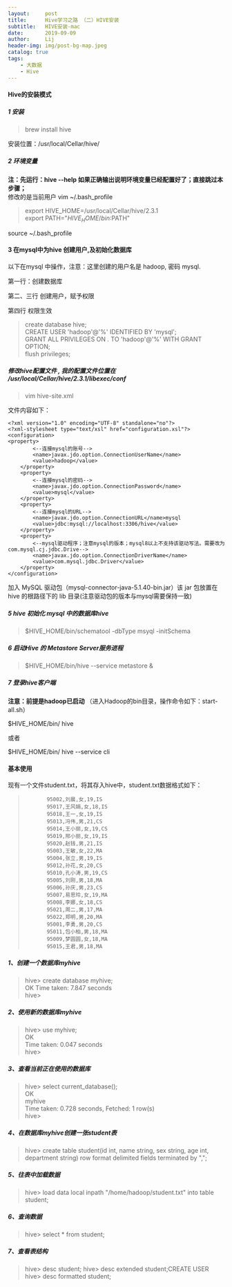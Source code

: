 ```yaml
---
layout:     post
title:      Hive学习之路 （二）HIVE安装
subtitle:   HIVE安装-mac
date:       2019-09-09
author:     Lij
header-img: img/post-bg-map.jpeg
catalog: true
tags:
    - 大数据
    - Hive
---
```


#### Hive的安装模式
##### 1 安装

>brew install hive

安装位置：/usr/local/Cellar/hive/

##### 2 环境变量

**注：先运行：hive --help  如果正确输出说明环境变量已经配置好了；直接跳过本步骤；**  
修改的是当前用户 vim ~/.bash_profile

>export HIVE_HOME=/usr/local/Cellar/hive/2.3.1  
>export PATH="$HIVE_HOME/bin:$PATH"

source ~/.bash_profile

#### 3 在mysql中为hive 创建用户,及初始化数据库
以下在mysql 中操作，注意：这里创建的用户名是 hadoop, 密码 mysql.  

第一行：创建数据库

第二、三行 创建用户，赋予权限

第四行 权限生效

>create database hive;  
>CREATE USER  'hadoop'@'%'  IDENTIFIED BY 'mysql';  
>GRANT ALL PRIVILEGES ON  *.* TO 'hadoop'@'%' WITH GRANT OPTION;  
>flush privileges;  

##### 修改hive配置文件 , 我的配置文件位置在 /usr/local/Cellar/hive/2.3.1/libexec/conf
>vim hive-site.xml 

文件内容如下：

    <?xml version="1.0" encoding="UTF-8" standalone="no"?>              
    <?xml-stylesheet type="text/xsl" href="configuration.xsl"?>
    <configuration>
    <property>
            <--连接mysql的账号-->
            <name>javax.jdo.option.ConnectionUserName</name>
            <value>hadoop</value>
        </property>
        <property>
            <--连接mysql的密码-->
            <name>javax.jdo.option.ConnectionPassword</name>
            <value>mysql</value>
        </property>
        <property>
            <--连接mysql的URL-->
            <name>javax.jdo.option.ConnectionURL</name>mysql
            <value>jdbc:mysql://localhost:3306/hive</value>
        </property>
        <property>
            <--mysql驱动程序；注意mysql的版本；mysql8以上不支持该驱动写法。需要改为com.mysql.cj.jdbc.Drive-->
            <name>javax.jdo.option.ConnectionDriverName</name>
            <value>com.mysql.jdbc.Driver</value>
        </property>
    </configuration>


加入 MySQL 驱动包（mysql-connector-java-5.1.40-bin.jar）该 jar 包放置在 hive 的根路径下的 lib 目录(注意驱动包的版本与mysql需要保持一致)

##### 5 hive 初始化 mysql 中的数据库hive

>$HIVE_HOME/bin/schematool -dbType msyql -initSchema

##### 6 启动Hive 的 Metastore Server服务进程

>$HIVE_HOME/bin/hive --service metastore &

##### 7 登录hive客户端

**注意：前提是hadoop已启动**
（进入Hadoop的bin目录，操作命令如下：start-all.sh）

$HIVE_HOME/bin/ hive 

或者

$HIVE_HOME/bin/ hive --service cli


#### 基本使用

现有一个文件student.txt，将其存入hive中，student.txt数据格式如下：  
>            95002,刘晨,女,19,IS  
>            95017,王风娟,女,18,IS  
>            95018,王一,女,19,IS  
>            95013,冯伟,男,21,CS  
>            95014,王小丽,女,19,CS  
>            95019,邢小丽,女,19,IS  
>            95020,赵钱,男,21,IS  
>            95003,王敏,女,22,MA  
>            95004,张立,男,19,IS  
>            95012,孙花,女,20,CS  
>            95010,孔小涛,男,19,CS  
>            95005,刘刚,男,18,MA  
>            95006,孙庆,男,23,CS  
>            95007,易思玲,女,19,MA  
>            95008,李娜,女,18,CS  
>            95021,周二,男,17,MA  
>            95022,郑明,男,20,MA  
>            95001,李勇,男,20,CS  
>            95011,包小柏,男,18,MA   
>            95009,梦圆圆,女,18,MA  
>            95015,王君,男,18,MA  


##### 1、创建一个数据库myhive

>hive> create database myhive;  
>OK
>Time taken: 7.847 seconds  
>hive> 


##### 2、使用新的数据库myhive

>hive> use myhive;  
>OK  
>Time taken: 0.047 seconds  
>hive>   

##### 3、查看当前正在使用的数据库
>hive> select current_database();  
>OK  
>myhive  
>Time taken: 0.728 seconds, Fetched: 1 row(s)  
>hive>   

##### 4、在数据库myhive创建一张student表
>hive> create table student(id int, name string, sex string, age int, department string) row format delimited fields terminated by ",";


##### 5、往表中加载数据

>hive> load data local inpath "/home/hadoop/student.txt" into table student;

##### 6、查询数据

>hive> select * from student;

##### 7、查看表结构

>hive> desc student;
>hive> desc extended student;CREATE USER
>hive> desc formatted student;

